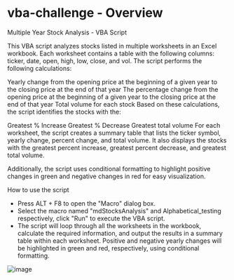 # vba-challenge - Overview

Multiple Year Stock Analysis - VBA Script

This VBA script analyzes stocks listed in multiple worksheets in an Excel workbook. Each worksheet contains a table with the following columns: ticker, date, open, high, low, close, and vol. The script performs the following calculations:

Yearly change from the opening price at the beginning of a given year to the closing price at the end of that year
The percentage change from the opening price at the beginning of a given year to the closing price at the end of that year
Total volume for each stock
Based on these calculations, the script identifies the stocks with the:

Greatest % Increase
Greatest % Decrease
Greatest total volume
For each worksheet, the script creates a summary table that lists the ticker symbol, yearly change, percent change, and total volume. It also displays the stocks with the greatest percent increase, greatest percent decrease, and greatest total volume.

Additionally, the script uses conditional formatting to highlight positive changes in green and negative changes in red for easy visualization.

How to use the script
- Press ALT + F8 to open the "Macro" dialog box.
- Select the macro named "mdStocksAnalysis" and Alphabetical_testing respectively, click "Run" to execute the VBA script.
- The script will loop through all the worksheets in the workbook, calculate the required information, and output the results in a summary table within each worksheet. Positive and negative yearly changes will be highlighted in green and red, respectively, using conditional formatting.


![image](https://user-images.githubusercontent.com/122655370/230266325-3f544c43-5a6c-4918-a75f-4749a09ecb31.png)
